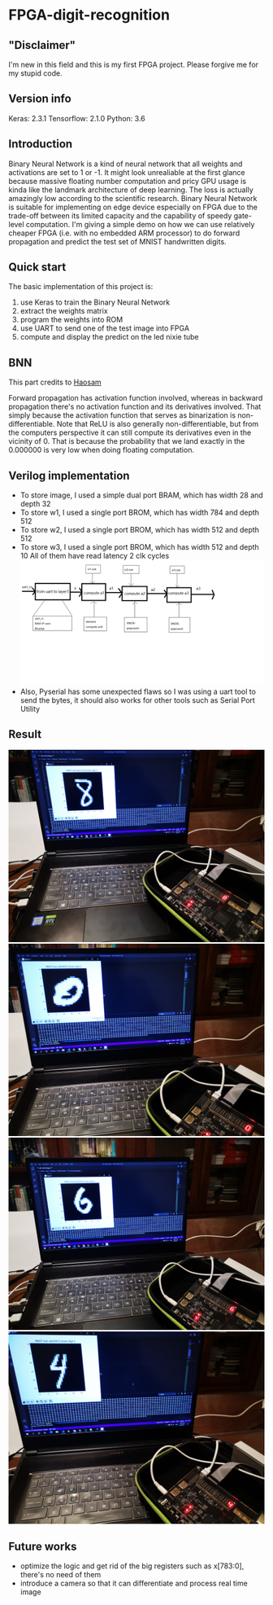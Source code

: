 # FPGA-digit-recognition
## "Disclaimer"
I'm new in this field and this is my first FPGA project. Please forgive me for my stupid code.
## Version info
Keras: 2.3.1
Tensorflow: 2.1.0
Python: 3.6
## Introduction
Binary Neural Network is a kind of neural network that all weights and activations are set to 1 or -1. It might look unrealiable at the first glance because massive floating number computation and pricy GPU usage is kinda like the landmark architecture of deep learning.
The loss is actually amazingly low according to the scientific research.
Binary Neural Network is suitable for implementing on edge device especially on FPGA due to the trade-off between its limited capacity and the capability of speedy gate-level computation.
I'm giving a simple demo on how we can use relatively cheaper FPGA (i.e. with no embedded ARM processor) to do forward propagation and predict the test set of MNIST handwritten digits.
## Quick start
The basic implementation of this project is:
1. use Keras to train the Binary Neural Network
2. extract the weights matrix
3. program the weights into ROM
4. use UART to send one of the test image into FPGA
5. compute and display the predict on the led nixie tube
## BNN
This part credits to [Haosam](https://github.com/Haosam/Binary-Neural-Network-Keras)

Forward propagation has activation function involved, whereas in backward propagation there's no activation function and its derivatives involved. That simply because the activation function that serves as binarization is non-differentiable. Note that ReLU is also generally non-differentiable, but from the computers perspective it can still compute its derivatives even in the vicinity of 0. That is because the probability that we land exactly in the 0.000000 is very low when doing floating computation.

## Verilog implementation
* To store image, I used a simple dual port BRAM, which has width 28 and depth 32
* To store w1, I used a single port BROM, which has width 784 and depth 512
* To store w2, I used a single port BROM, which has width 512 and depth 512
* To store w3, I used a single port BROM, which has width 512 and depth 10
All of them have read latency 2 clk cycles
![diagram](https://github.com/jingkaih/FPGA-digit-recognition/blob/master/img/diagram.png)
* Also, Pyserial has some unexpected flaws so I was using a uart tool to send the bytes, it should also works for other tools such as Serial Port Utility

## Result
![1](https://github.com/jingkaih/FPGA-digit-recognition/blob/master/img/1.jpg)
![2](https://github.com/jingkaih/FPGA-digit-recognition/blob/master/img/2.jpg)
![3](https://github.com/jingkaih/FPGA-digit-recognition/blob/master/img/3.jpg)
![4](https://github.com/jingkaih/FPGA-digit-recognition/blob/master/img/4.jpg)

## Future works
* optimize the logic and get rid of the big registers such as x[783:0], there's no need of them
* introduce a camera so that it can differentiate and process real time image